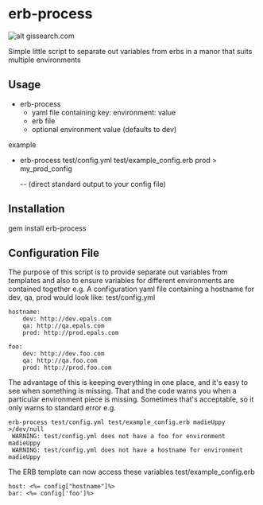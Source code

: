 erb-process
================================
![alt gissearch.com](http://www.gissearch.com/files/zen_classic_logo.gif)

Simple little script to separate out variables from erbs
in a manor that suits multiple environments

Usage
--------
* erb-process 
	*	yaml file containing key: environment: value
	*	erb file
	*	optional environment value (defaults to dev)

example

* erb-process test/config.yml test/example_config.erb prod > my_prod_config 
	
	-- (direct standard output to your config file)

Installation
--------
gem install erb-process

Configuration File
--------
The purpose of this script is to provide separate out variables from templates
and also to ensure variables for different environments are contained together
e.g.
A configuration yaml file containing a hostname for dev, qa, prod would look like:
test/config.yml

    hostname:
	    dev: http://dev.epals.com
	    qa: http://qa.epals.com
	    prod: http://prod.epals.com

	foo:
	    dev: http://dev.foo.com
	    qa: http://qa.foo.com
	    prod: http://prod.foo.com

The advantage of this is keeping everything in one place, and it's easy to see when something is missing.
That and the code warns you when a particular environment piece is missing.
Sometimes that's acceptable, so it only warns to standard error
e.g.

    erb-process test/config.yml test/example_config.erb madieUppy >/dev/null 
     WARNING: test/config.yml does not have a foo for environment madieUppy
     WARNING: test/config.yml does not have a hostname for environment madieUppy

The ERB template can now access these variables 
test/example_config.erb

    host: <%= config["hostname"]%>
	bar: <%= config['foo']%>

	